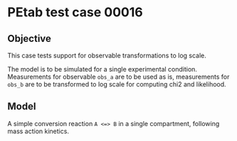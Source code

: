 # PEtab test case 00016

## Objective 

This case tests support for observable transformations to log scale.

The model is to be simulated for a single experimental condition. Measurements
for observable `obs_a` are to be used as is, measurements for `obs_b` are to
be transformed to log scale for computing chi2 and likelihood.

## Model

A simple conversion reaction `A <=> B` in a single compartment, following
mass action kinetics.
